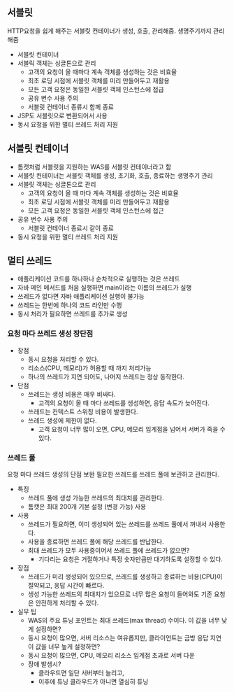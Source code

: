 ## 서블릿
HTTP요청을 쉽게 해주는 서블릿 컨테이너가 생성, 호출, 관리해줌. 생명주기까지 관리해줌
- 서블릿 컨테이너
- 서블릭 객체는 싱글톤으로 관리
    - 고객의 요청이 올 때마다 계속 객체를 생성하는 것은 비효율
    - 최초 로딩 시점에 서블릿 객체를 미리 만들어두고 재활용
    - 모든 고객 요청은 동일한 서블릿 객체 인스턴스에 접급
    - 공유 변수 사용 주의
    - 서블릿 컨테이너 종류시 함께 종료
- JSP도 서블릿으로 변환되어서 사용
- 동시 요청을 위한 멀티 쓰레드 처리 지원

## 서블릿 컨테이너
- 톰캣처럼 서블릿을 지원하는 WAS를 서블릿 컨테이너라고 함 
- 서블릿 컨테이너는 서블릿 객체를 생성, 초기화, 호출, 종료하는 생명주기 관리 
- 서블릿 객체는 싱글톤으로 관리 
  - 고객의 요청이 올 때 마다 계속 객체를 생성하는 것은 비효율 
  - 최초 로딩 시점에 서블릿 객체를 미리 만들어두고 재활용 
  - 모든 고객 요청은 동일한 서블릿 객체 인스턴스에 접근
- 공유 변수 사용 주의
  - 서블릿 컨테이너 종료시 같이 종료
- 동시 요청을 위한 멀티 쓰레드 처리 지원

## 멀티 쓰레드
- 애플리케이션 코드를 하나하나 순차적으로 실행하는 것은 쓰레드 
- 자바 메인 메서드를 처음 실행하면 main이라는 이름의 쓰레드가 실행 
- 쓰레드가 없다면 자바 애플리케이션 실행이 불가능 
- 쓰레드는 한번에 하나의 코드 라인만 수행 
- 동시 처리가 필요하면 쓰레드를 추가로 생성

### 요청 마다 쓰레드 생성 장단점
- 장점
  - 동시 요청을 처리할 수 있다. 
  - 리소스(CPU, 메모리)가 허용할 때 까지 처리가능 
  - 하나의 쓰레드가 지연 되어도, 나머지 쓰레드는 정상 동작한다. 
- 단점 
  - 쓰레드는 생성 비용은 매우 비싸다.
    - 고객의 요청이 올 때 마다 쓰레드를 생성하면, 응답 속도가 늦어진다.
  - 쓰레드는 컨텍스트 스위칭 비용이 발생한다.
  - 쓰레드 생성에 제한이 없다.
    - 고객 요청이 너무 많이 오면, CPU, 메모리 임계점을 넘어서 서버가 죽을 수 있다.

### 쓰레드 풀
요청 마다 쓰레드 생성의 단점 보완
필요한 쓰레드를 쓰레드 풀에 보관하고 관리한다.
- 특징 
  - 쓰레드 풀에 생성 가능한 쓰레드의 최대치를 관리한다.
  - 톰캣은 최대 200개 기본 설정 (변경 가능) 사용
- 사용 
  - 쓰레드가 필요하면, 이미 생성되어 있는 쓰레드를 쓰레드 풀에서 꺼내서 사용한다.
  - 사용을 종료하면 쓰레드 풀에 해당 쓰레드를 반납한다. 
  - 최대 쓰레드가 모두 사용중이어서 쓰레드 풀에 쓰레드가 없으면? 
    - 기다리는 요청은 거절하거나 특정 숫자만큼만 대기하도록 설정할 수 있다.
- 장점 
  - 쓰레드가 미리 생성되어 있으므로, 쓰레드를 생성하고 종료하는 비용(CPU)이 절약되고, 응답 시간이 빠르다. 
  - 생성 가능한 쓰레드의 최대치가 있으므로 너무 많은 요청이 들어와도 기존 요청은 안전하게 처리할 수 있다.
- 실무 팁 
  - WAS의 주요 튜닝 포인트는 최대 쓰레드(max thread) 수이다. 이 값을 너무 낮게 설정하면? 
  - 동시 요청이 많으면, 서버 리소스는 여유롭지만, 클라이언트는 금방 응답 지연 이 값을 너무 높게 설정하면? 
  - 동시 요청이 많으면, CPU, 메모리 리소스 임계점 초과로 서버 다운 
  - 장애 발생시? 
    - 클라우드면 일단 서버부터 늘리고, 
    - 이후에 튜닝 클라우드가 아니면 열심히 튜닝